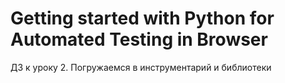 # Getting started with Python for Automated Testing in Browser

ДЗ к уроку 2. Погружаемся в инструментарий и библиотеки